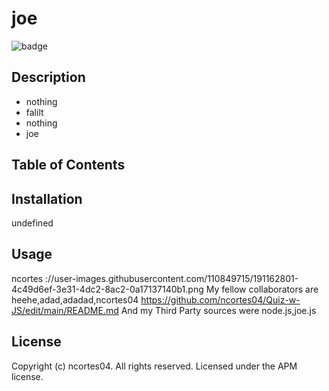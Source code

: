 # joe 
 ![badge](https://img.shields.io/badge/License-APM%202.0-blue.svg)
 ## Description 
 * nothing 
 * falilt 
 * nothing 
 * joe 
 ## Table of Contents 
 ## Installation 
 undefined 
 ## Usage 
 ncortes 
 ://user-images.githubusercontent.com/110849715/191162801-4c49d6ef-3e31-4dc2-8ac2-0a17137140b1.png 
 My fellow collaborators are heehe,adad,adadad,ncortes04 https://github.com/ncortes04/Quiz-w-JS/edit/main/README.md And my Third Party sources were node.js,joe.js 
 ## License 
 Copyright (c) ncortes04. All rights reserved. 
 Licensed under the APM license.


      
      